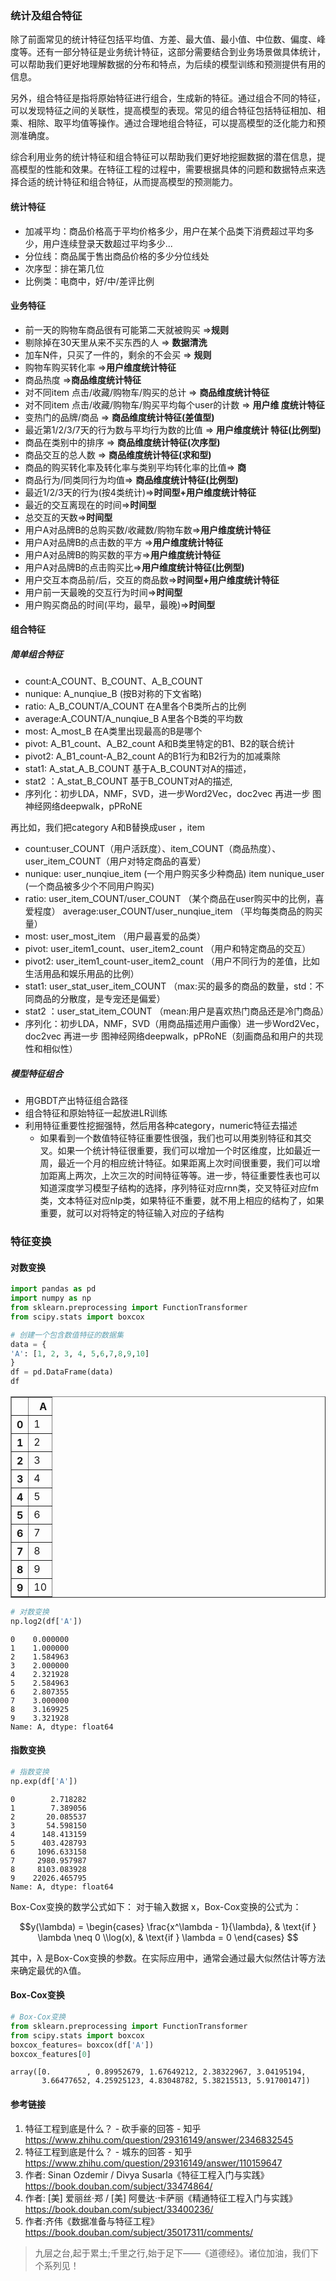 ### 统计及组合特征


除了前面常见的统计特征包括平均值、方差、最大值、最小值、中位数、偏度、峰度等。还有一部分特征是业务统计特征，这部分需要结合到业务场景做具体统计，可以帮助我们更好地理解数据的分布和特点，为后续的模型训练和预测提供有用的信息。

另外，组合特征是指将原始特征进行组合，生成新的特征。通过组合不同的特征，可以发现特征之间的关联性，提高模型的表现。常见的组合特征包括特征相加、相乘、相除、取平均值等操作。通过合理地组合特征，可以提高模型的泛化能力和预测准确度。

综合利用业务的统计特征和组合特征可以帮助我们更好地挖掘数据的潜在信息，提高模型的性能和效果。在特征工程的过程中，需要根据具体的问题和数据特点来选择合适的统计特征和组合特征，从而提高模型的预测能力。

#### 统计特征
- 加减平均：商品价格高于平均价格多少，用户在某个品类下消费超过平均多少，用户连续登录天数超过平均多少... 
- 分位线：商品属于售出商品价格的多少分位线处
- 次序型：排在第几位
- 比例类：电商中，好/中/差评比例

#### 业务特征
- 前一天的购物车商品很有可能第二天就被购买 =>**规则**
- 剔除掉在30天里从来不买东西的人 => **数据清洗**
- 加车N件，只买了一件的，剩余的不会买 => **规则**
- 购物车购买转化率 =>**用户维度统计特征**
- 商品热度 =>**商品维度统计特征**
- 对不同item 点击/收藏/购物车/购买的总计 => **商品维度统计特征**
- 对不同item 点击/收藏/购物车/购买平均每个user的计数 => **用户维
  度统计特征**
- 变热门的品牌/商品 => **商品维度统计特征(差值型)**
- 最近第1/2/3/7天的行为数与平均行为数的比值 => **用户维度统计
  特征(比例型)**
- 商品在类别中的排序 => **商品维度统计特征(次序型)**
- 商品交互的总人数 => **商品维度统计特征(求和型)**
- 商品的购买转化率及转化率与类别平均转化率的比值=> **商**
- 商品行为/同类同行为均值=> **商品维度统计特征(比例型)**
- 最近1/2/3天的行为(按4类统计)=>**时间型+用户维度统计特征**
- 最近的交互离现在的时间=>**时间型**
- 总交互的天数=>**时间型**
- 用户A对品牌B的总购买数/收藏数/购物车数=>**用户维度统计特征**
- 用户A对品牌B的点击数的平方 =>**用户维度统计特征**
- 用户A对品牌B的购买数的平方=>**用户维度统计特征**
- 用户A对品牌B的点击购买比=>**用户维度统计特征(比例型)**
- 用户交互本商品前/后，交互的商品数=>**时间型+用户维度统计特征**
- 用户前一天最晚的交互行为时间=>**时间型**
- 用户购买商品的时间(平均，最早，最晚)=>**时间型**

#### 组合特征

##### 简单组合特征


- count:A_COUNT、B_COUNT、A_B_COUNT
- nunique: A_nunqiue_B  (按B对称的下文省略)
- ratio: A_B_COUNT/A_COUNT 在A里各个B类所占的比例
- average:A_COUNT/A_nunqiue_B A里各个B类的平均数
- most: A_most_B 在A类里出现最高的B是哪个
- pivot: A_B1_count、A_B2_count A和B类里特定的B1、B2的联合统计
- pivot2: A_B1_count-A_B2_count A的B1行为和B2行为的加减乘除
- stat1: A_stat_A_B_COUNT 基于A_B_COUNT对A的描述，
- stat2 ：A_stat_B_COUNT 基于B_COUNT对A的描述,
- 序列化：初步LDA，NMF，SVD，进一步Word2Vec，doc2vec 再进一步 图神经网络deepwalk，pPRoNE

再比如，我们把category A和B替换成user ，item
- count:user_COUNT（用户活跃度）、item_COUNT（商品热度）、user_item_COUNT（用户对特定商品的喜爱）
- nunique: user_nunqiue_item  (一个用户购买多少种商品) item nunique_user (一个商品被多少个不同用户购买)
- ratio: user_item_COUNT/user_COUNT （某个商品在user购买中的比例，喜爱程度）
average:user_COUNT/user_nunqiue_item （平均每类商品的购买量）
- most: user_most_item （用户最喜爱的品类）
- pivot: user_item1_count、user_item2_count （用户和特定商品的交互）
- pivot2: user_item1_count-user_item2_count （用户不同行为的差值，比如生活用品和娱乐用品的比例）
- stat1: user_stat_user_item_COUNT （max:买的最多的商品的数量，std：不同商品的分散度，是专宠还是偏爱）
- stat2 ：user_stat_item_COUNT （mean:用户是喜欢热门商品还是冷门商品）
- 序列化：初步LDA，NMF，SVD（用商品描述用户画像）进一步Word2Vec，doc2vec 再进一步 图神经网络deepwalk，pPRoNE（刻画商品和用户的共现性和相似性）

##### 模型特征组合
  - 用GBDT产出特征组合路径
  - 组合特征和原始特征一起放进LR训练
  - 利用特征重要性挖掘强特，然后用各种category，numeric特征去描述
     - 如果看到一个数值特征特征重要性很强，我们也可以用类别特征和其交叉。如果一个统计特征很重要，我们可以增加一个时区维度，比如最近一周，最近一个月的相应统计特征。如果距离上次时间很重要，我们可以增加距离上两次，上次三次的时间特征等等。进一步，特征重要性表也可以知道深度学习模型子结构的选择，序列特征对应rnn类，交叉特征对应fm类，文本特征对应nlp类，如果特征不重要，就不用上相应的结构了，如果重要，就可以对将特定的特征输入对应的子结构

### 特征变换

#### 对数变换


```python
import pandas as pd
import numpy as np
from sklearn.preprocessing import FunctionTransformer
from scipy.stats import boxcox

# 创建一个包含数值特征的数据集
data = {
'A': [1, 2, 3, 4, 5,6,7,8,9,10]
}
df = pd.DataFrame(data)
df
```




<div>
<style scoped>
    .dataframe tbody tr th:only-of-type {
        vertical-align: middle;
    }

    .dataframe tbody tr th {
        vertical-align: top;
    }

    .dataframe thead th {
        text-align: right;
    }
</style>
<table border="1" class="dataframe">
  <thead>
    <tr style="text-align: right;">
      <th></th>
      <th>A</th>
    </tr>
  </thead>
  <tbody>
    <tr>
      <th>0</th>
      <td>1</td>
    </tr>
    <tr>
      <th>1</th>
      <td>2</td>
    </tr>
    <tr>
      <th>2</th>
      <td>3</td>
    </tr>
    <tr>
      <th>3</th>
      <td>4</td>
    </tr>
    <tr>
      <th>4</th>
      <td>5</td>
    </tr>
    <tr>
      <th>5</th>
      <td>6</td>
    </tr>
    <tr>
      <th>6</th>
      <td>7</td>
    </tr>
    <tr>
      <th>7</th>
      <td>8</td>
    </tr>
    <tr>
      <th>8</th>
      <td>9</td>
    </tr>
    <tr>
      <th>9</th>
      <td>10</td>
    </tr>
  </tbody>
</table>
</div>




```python
# 对数变换
np.log2(df['A'])
```




    0    0.000000
    1    1.000000
    2    1.584963
    3    2.000000
    4    2.321928
    5    2.584963
    6    2.807355
    7    3.000000
    8    3.169925
    9    3.321928
    Name: A, dtype: float64



#### 指数变换


```python
# 指数变换
np.exp(df['A'])
```




    0        2.718282
    1        7.389056
    2       20.085537
    3       54.598150
    4      148.413159
    5      403.428793
    6     1096.633158
    7     2980.957987
    8     8103.083928
    9    22026.465795
    Name: A, dtype: float64



Box-Cox变换的数学公式如下：
对于输入数据 x，Box-Cox变换的公式为：

$$y(\lambda) = \begin{cases} \frac{x^\lambda - 1}{\lambda}, & \text{if } \lambda \neq 0  \\log(x), & \text{if } \lambda = 0 \end{cases} $$

其中，λ 是Box-Cox变换的参数。在实际应用中，通常会通过最大似然估计等方法来确定最优的λ值。

#### Box-Cox变换


```python
# Box-Cox变换
from sklearn.preprocessing import FunctionTransformer
from scipy.stats import boxcox
boxcox_features= boxcox(df['A'])
boxcox_features[0]
```




    array([0.        , 0.89952679, 1.67649212, 2.38322967, 3.04195194,
           3.66477652, 4.25925123, 4.83048782, 5.38215513, 5.91700147])



#### 参考链接

1. 特征工程到底是什么？ - 砍手豪的回答 - 知乎
https://www.zhihu.com/question/29316149/answer/2346832545
2. 特征工程到底是什么？ - 城东的回答 - 知乎
https://www.zhihu.com/question/29316149/answer/110159647
3. 作者: Sinan Ozdemir / Divya Susarla《特征工程入门与实践》https://book.douban.com/subject/33474864/
4. 作者: [美] 爱丽丝·郑 / [美] 阿曼达·卡萨丽《精通特征工程入门与实践》 https://book.douban.com/subject/33400236/
5. 作者:齐伟《数据准备与特征工程》https://book.douban.com/subject/35017311/comments/

> 九层之台,起于累土;千里之行,始于足下——《道德经》。诸位加油，我们下个系列见！